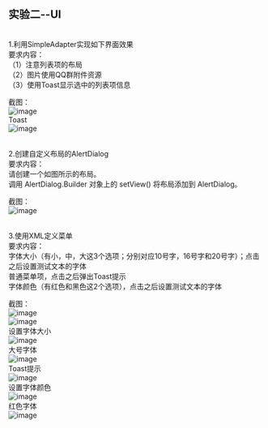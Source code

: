 ﻿## 实验二--UI

<br>1.利用SimpleAdapter实现如下界面效果<br>
要求内容：<br>（1）注意列表项的布局<br>
（2）图片使用QQ群附件资源<br>
（3）使用Toast显示选中的列表项信息<br>
截图：<br>
![image](https://github.com/ZQD5L/Java/raw/master/AndroidExp/imgs/Android-Exp-UI/a.2.1.1.png)
<br>Toast<br>
![image](https://github.com/ZQD5L/Java/raw/master/AndroidExp/imgs/Android-Exp-UI/a.2.1.2.png)

<br>2.创建自定义布局的AlertDialog<br>
要求内容：<br>请创建一个如图所示的布局。<br>
调用 AlertDialog.Builder 对象上的 setView() 将布局添加到 AlertDialog。<br>

截图：<br>
![image](https://github.com/ZQD5L/Java/raw/master/AndroidExp/imgs/Android-Exp-UI/a.2.2.png)

<br>3.使用XML定义菜单<br>
要求内容：<br>字体大小（有小，中，大这3个选项；分别对应10号字，16号字和20号字）；点击之后设置测试文本的字体<br>
普通菜单项，点击之后弹出Toast提示<br>
字体颜色（有红色和黑色这2个选项），点击之后设置测试文本的字体<br>

截图：<br>
![image](https://github.com/ZQD5L/Java/raw/master/AndroidExp/imgs/Android-Exp-UI/a.2.3.1.png)
<br>
![image](https://github.com/ZQD5L/Java/raw/master/AndroidExp/imgs/Android-Exp-UI/a.2.3.2.png)
<br>设置字体大小<br>
![image](https://github.com/ZQD5L/Java/raw/master/AndroidExp/imgs/Android-Exp-UI/a.2.3.3.png)
<br>大号字体<br>
![image](https://github.com/ZQD5L/Java/raw/master/AndroidExp/imgs/Android-Exp-UI/a.2.3.4.png)
<br>Toast提示<br>
![image](https://github.com/ZQD5L/Java/raw/master/AndroidExp/imgs/Android-Exp-UI/a.2.3.5.png)
<br>设置字体颜色<br>
![image](https://github.com/ZQD5L/Java/raw/master/AndroidExp/imgs/Android-Exp-UI/a.2.3.6.png)
<br>红色字体<br>
![image](https://github.com/ZQD5L/Java/raw/master/AndroidExp/imgs/Android-Exp-UI/a.2.3.7.png)